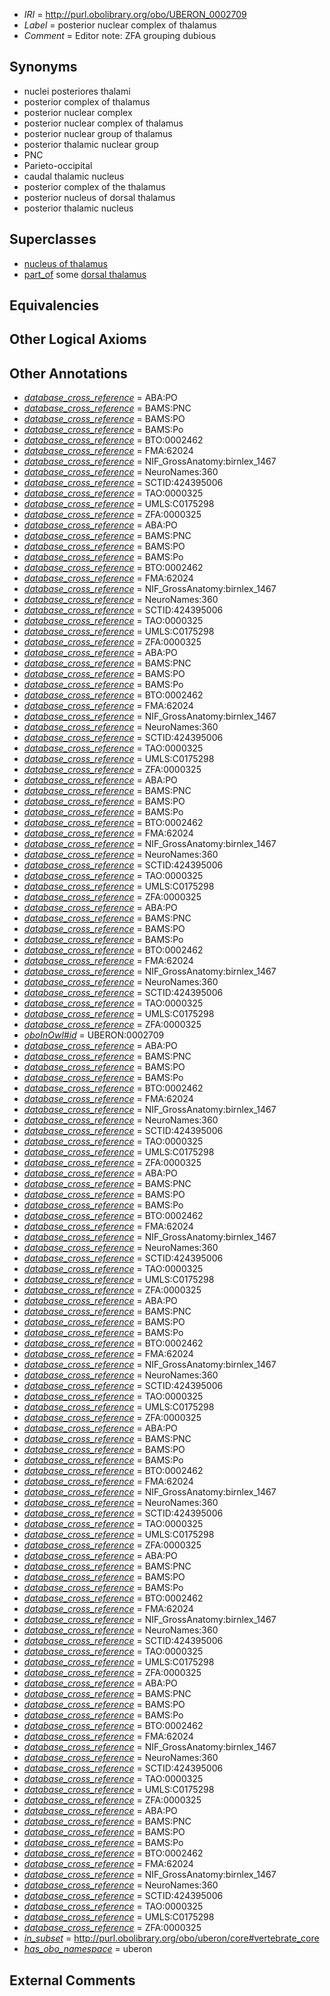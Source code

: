  * *IRI* = http://purl.obolibrary.org/obo/UBERON_0002709
 * *Label* = posterior nuclear complex of thalamus
 * *Comment* = Editor note: ZFA grouping dubious

## Synonyms

 * nuclei posteriores thalami
 * posterior complex of thalamus
 * posterior nuclear complex
 * posterior nuclear complex of thalamus
 * posterior nuclear group of thalamus
 * posterior thalamic nuclear group
 * PNC
 * Parieto-occipital
 * caudal thalamic nucleus
 * posterior complex of the thalamus
 * posterior nucleus of dorsal thalamus
 * posterior thalamic nucleus

## Superclasses

 * [nucleus of thalamus](../../UBERON/92/UBERON_0007692.md)
 * [part_of](../../BFO/50/BFO_0000050.md) some [dorsal thalamus](../../UBERON/03/UBERON_0004703.md)

## Equivalencies


## Other Logical Axioms


## Other Annotations

 * *[database_cross_reference](../../ef/oboInOwl#hasDbXref.md)* = ABA:PO
 * *[database_cross_reference](../../ef/oboInOwl#hasDbXref.md)* = BAMS:PNC
 * *[database_cross_reference](../../ef/oboInOwl#hasDbXref.md)* = BAMS:PO
 * *[database_cross_reference](../../ef/oboInOwl#hasDbXref.md)* = BAMS:Po
 * *[database_cross_reference](../../ef/oboInOwl#hasDbXref.md)* = BTO:0002462
 * *[database_cross_reference](../../ef/oboInOwl#hasDbXref.md)* = FMA:62024
 * *[database_cross_reference](../../ef/oboInOwl#hasDbXref.md)* = NIF_GrossAnatomy:birnlex_1467
 * *[database_cross_reference](../../ef/oboInOwl#hasDbXref.md)* = NeuroNames:360
 * *[database_cross_reference](../../ef/oboInOwl#hasDbXref.md)* = SCTID:424395006
 * *[database_cross_reference](../../ef/oboInOwl#hasDbXref.md)* = TAO:0000325
 * *[database_cross_reference](../../ef/oboInOwl#hasDbXref.md)* = UMLS:C0175298
 * *[database_cross_reference](../../ef/oboInOwl#hasDbXref.md)* = ZFA:0000325
 * *[database_cross_reference](../../ef/oboInOwl#hasDbXref.md)* = ABA:PO
 * *[database_cross_reference](../../ef/oboInOwl#hasDbXref.md)* = BAMS:PNC
 * *[database_cross_reference](../../ef/oboInOwl#hasDbXref.md)* = BAMS:PO
 * *[database_cross_reference](../../ef/oboInOwl#hasDbXref.md)* = BAMS:Po
 * *[database_cross_reference](../../ef/oboInOwl#hasDbXref.md)* = BTO:0002462
 * *[database_cross_reference](../../ef/oboInOwl#hasDbXref.md)* = FMA:62024
 * *[database_cross_reference](../../ef/oboInOwl#hasDbXref.md)* = NIF_GrossAnatomy:birnlex_1467
 * *[database_cross_reference](../../ef/oboInOwl#hasDbXref.md)* = NeuroNames:360
 * *[database_cross_reference](../../ef/oboInOwl#hasDbXref.md)* = SCTID:424395006
 * *[database_cross_reference](../../ef/oboInOwl#hasDbXref.md)* = TAO:0000325
 * *[database_cross_reference](../../ef/oboInOwl#hasDbXref.md)* = UMLS:C0175298
 * *[database_cross_reference](../../ef/oboInOwl#hasDbXref.md)* = ZFA:0000325
 * *[database_cross_reference](../../ef/oboInOwl#hasDbXref.md)* = ABA:PO
 * *[database_cross_reference](../../ef/oboInOwl#hasDbXref.md)* = BAMS:PNC
 * *[database_cross_reference](../../ef/oboInOwl#hasDbXref.md)* = BAMS:PO
 * *[database_cross_reference](../../ef/oboInOwl#hasDbXref.md)* = BAMS:Po
 * *[database_cross_reference](../../ef/oboInOwl#hasDbXref.md)* = BTO:0002462
 * *[database_cross_reference](../../ef/oboInOwl#hasDbXref.md)* = FMA:62024
 * *[database_cross_reference](../../ef/oboInOwl#hasDbXref.md)* = NIF_GrossAnatomy:birnlex_1467
 * *[database_cross_reference](../../ef/oboInOwl#hasDbXref.md)* = NeuroNames:360
 * *[database_cross_reference](../../ef/oboInOwl#hasDbXref.md)* = SCTID:424395006
 * *[database_cross_reference](../../ef/oboInOwl#hasDbXref.md)* = TAO:0000325
 * *[database_cross_reference](../../ef/oboInOwl#hasDbXref.md)* = UMLS:C0175298
 * *[database_cross_reference](../../ef/oboInOwl#hasDbXref.md)* = ZFA:0000325
 * *[database_cross_reference](../../ef/oboInOwl#hasDbXref.md)* = ABA:PO
 * *[database_cross_reference](../../ef/oboInOwl#hasDbXref.md)* = BAMS:PNC
 * *[database_cross_reference](../../ef/oboInOwl#hasDbXref.md)* = BAMS:PO
 * *[database_cross_reference](../../ef/oboInOwl#hasDbXref.md)* = BAMS:Po
 * *[database_cross_reference](../../ef/oboInOwl#hasDbXref.md)* = BTO:0002462
 * *[database_cross_reference](../../ef/oboInOwl#hasDbXref.md)* = FMA:62024
 * *[database_cross_reference](../../ef/oboInOwl#hasDbXref.md)* = NIF_GrossAnatomy:birnlex_1467
 * *[database_cross_reference](../../ef/oboInOwl#hasDbXref.md)* = NeuroNames:360
 * *[database_cross_reference](../../ef/oboInOwl#hasDbXref.md)* = SCTID:424395006
 * *[database_cross_reference](../../ef/oboInOwl#hasDbXref.md)* = TAO:0000325
 * *[database_cross_reference](../../ef/oboInOwl#hasDbXref.md)* = UMLS:C0175298
 * *[database_cross_reference](../../ef/oboInOwl#hasDbXref.md)* = ZFA:0000325
 * *[database_cross_reference](../../ef/oboInOwl#hasDbXref.md)* = ABA:PO
 * *[database_cross_reference](../../ef/oboInOwl#hasDbXref.md)* = BAMS:PNC
 * *[database_cross_reference](../../ef/oboInOwl#hasDbXref.md)* = BAMS:PO
 * *[database_cross_reference](../../ef/oboInOwl#hasDbXref.md)* = BAMS:Po
 * *[database_cross_reference](../../ef/oboInOwl#hasDbXref.md)* = BTO:0002462
 * *[database_cross_reference](../../ef/oboInOwl#hasDbXref.md)* = FMA:62024
 * *[database_cross_reference](../../ef/oboInOwl#hasDbXref.md)* = NIF_GrossAnatomy:birnlex_1467
 * *[database_cross_reference](../../ef/oboInOwl#hasDbXref.md)* = NeuroNames:360
 * *[database_cross_reference](../../ef/oboInOwl#hasDbXref.md)* = SCTID:424395006
 * *[database_cross_reference](../../ef/oboInOwl#hasDbXref.md)* = TAO:0000325
 * *[database_cross_reference](../../ef/oboInOwl#hasDbXref.md)* = UMLS:C0175298
 * *[database_cross_reference](../../ef/oboInOwl#hasDbXref.md)* = ZFA:0000325
 * *[oboInOwl#id](../../id/oboInOwl#id.md)* = UBERON:0002709
 * *[database_cross_reference](../../ef/oboInOwl#hasDbXref.md)* = ABA:PO
 * *[database_cross_reference](../../ef/oboInOwl#hasDbXref.md)* = BAMS:PNC
 * *[database_cross_reference](../../ef/oboInOwl#hasDbXref.md)* = BAMS:PO
 * *[database_cross_reference](../../ef/oboInOwl#hasDbXref.md)* = BAMS:Po
 * *[database_cross_reference](../../ef/oboInOwl#hasDbXref.md)* = BTO:0002462
 * *[database_cross_reference](../../ef/oboInOwl#hasDbXref.md)* = FMA:62024
 * *[database_cross_reference](../../ef/oboInOwl#hasDbXref.md)* = NIF_GrossAnatomy:birnlex_1467
 * *[database_cross_reference](../../ef/oboInOwl#hasDbXref.md)* = NeuroNames:360
 * *[database_cross_reference](../../ef/oboInOwl#hasDbXref.md)* = SCTID:424395006
 * *[database_cross_reference](../../ef/oboInOwl#hasDbXref.md)* = TAO:0000325
 * *[database_cross_reference](../../ef/oboInOwl#hasDbXref.md)* = UMLS:C0175298
 * *[database_cross_reference](../../ef/oboInOwl#hasDbXref.md)* = ZFA:0000325
 * *[database_cross_reference](../../ef/oboInOwl#hasDbXref.md)* = ABA:PO
 * *[database_cross_reference](../../ef/oboInOwl#hasDbXref.md)* = BAMS:PNC
 * *[database_cross_reference](../../ef/oboInOwl#hasDbXref.md)* = BAMS:PO
 * *[database_cross_reference](../../ef/oboInOwl#hasDbXref.md)* = BAMS:Po
 * *[database_cross_reference](../../ef/oboInOwl#hasDbXref.md)* = BTO:0002462
 * *[database_cross_reference](../../ef/oboInOwl#hasDbXref.md)* = FMA:62024
 * *[database_cross_reference](../../ef/oboInOwl#hasDbXref.md)* = NIF_GrossAnatomy:birnlex_1467
 * *[database_cross_reference](../../ef/oboInOwl#hasDbXref.md)* = NeuroNames:360
 * *[database_cross_reference](../../ef/oboInOwl#hasDbXref.md)* = SCTID:424395006
 * *[database_cross_reference](../../ef/oboInOwl#hasDbXref.md)* = TAO:0000325
 * *[database_cross_reference](../../ef/oboInOwl#hasDbXref.md)* = UMLS:C0175298
 * *[database_cross_reference](../../ef/oboInOwl#hasDbXref.md)* = ZFA:0000325
 * *[database_cross_reference](../../ef/oboInOwl#hasDbXref.md)* = ABA:PO
 * *[database_cross_reference](../../ef/oboInOwl#hasDbXref.md)* = BAMS:PNC
 * *[database_cross_reference](../../ef/oboInOwl#hasDbXref.md)* = BAMS:PO
 * *[database_cross_reference](../../ef/oboInOwl#hasDbXref.md)* = BAMS:Po
 * *[database_cross_reference](../../ef/oboInOwl#hasDbXref.md)* = BTO:0002462
 * *[database_cross_reference](../../ef/oboInOwl#hasDbXref.md)* = FMA:62024
 * *[database_cross_reference](../../ef/oboInOwl#hasDbXref.md)* = NIF_GrossAnatomy:birnlex_1467
 * *[database_cross_reference](../../ef/oboInOwl#hasDbXref.md)* = NeuroNames:360
 * *[database_cross_reference](../../ef/oboInOwl#hasDbXref.md)* = SCTID:424395006
 * *[database_cross_reference](../../ef/oboInOwl#hasDbXref.md)* = TAO:0000325
 * *[database_cross_reference](../../ef/oboInOwl#hasDbXref.md)* = UMLS:C0175298
 * *[database_cross_reference](../../ef/oboInOwl#hasDbXref.md)* = ZFA:0000325
 * *[database_cross_reference](../../ef/oboInOwl#hasDbXref.md)* = ABA:PO
 * *[database_cross_reference](../../ef/oboInOwl#hasDbXref.md)* = BAMS:PNC
 * *[database_cross_reference](../../ef/oboInOwl#hasDbXref.md)* = BAMS:PO
 * *[database_cross_reference](../../ef/oboInOwl#hasDbXref.md)* = BAMS:Po
 * *[database_cross_reference](../../ef/oboInOwl#hasDbXref.md)* = BTO:0002462
 * *[database_cross_reference](../../ef/oboInOwl#hasDbXref.md)* = FMA:62024
 * *[database_cross_reference](../../ef/oboInOwl#hasDbXref.md)* = NIF_GrossAnatomy:birnlex_1467
 * *[database_cross_reference](../../ef/oboInOwl#hasDbXref.md)* = NeuroNames:360
 * *[database_cross_reference](../../ef/oboInOwl#hasDbXref.md)* = SCTID:424395006
 * *[database_cross_reference](../../ef/oboInOwl#hasDbXref.md)* = TAO:0000325
 * *[database_cross_reference](../../ef/oboInOwl#hasDbXref.md)* = UMLS:C0175298
 * *[database_cross_reference](../../ef/oboInOwl#hasDbXref.md)* = ZFA:0000325
 * *[database_cross_reference](../../ef/oboInOwl#hasDbXref.md)* = ABA:PO
 * *[database_cross_reference](../../ef/oboInOwl#hasDbXref.md)* = BAMS:PNC
 * *[database_cross_reference](../../ef/oboInOwl#hasDbXref.md)* = BAMS:PO
 * *[database_cross_reference](../../ef/oboInOwl#hasDbXref.md)* = BAMS:Po
 * *[database_cross_reference](../../ef/oboInOwl#hasDbXref.md)* = BTO:0002462
 * *[database_cross_reference](../../ef/oboInOwl#hasDbXref.md)* = FMA:62024
 * *[database_cross_reference](../../ef/oboInOwl#hasDbXref.md)* = NIF_GrossAnatomy:birnlex_1467
 * *[database_cross_reference](../../ef/oboInOwl#hasDbXref.md)* = NeuroNames:360
 * *[database_cross_reference](../../ef/oboInOwl#hasDbXref.md)* = SCTID:424395006
 * *[database_cross_reference](../../ef/oboInOwl#hasDbXref.md)* = TAO:0000325
 * *[database_cross_reference](../../ef/oboInOwl#hasDbXref.md)* = UMLS:C0175298
 * *[database_cross_reference](../../ef/oboInOwl#hasDbXref.md)* = ZFA:0000325
 * *[database_cross_reference](../../ef/oboInOwl#hasDbXref.md)* = ABA:PO
 * *[database_cross_reference](../../ef/oboInOwl#hasDbXref.md)* = BAMS:PNC
 * *[database_cross_reference](../../ef/oboInOwl#hasDbXref.md)* = BAMS:PO
 * *[database_cross_reference](../../ef/oboInOwl#hasDbXref.md)* = BAMS:Po
 * *[database_cross_reference](../../ef/oboInOwl#hasDbXref.md)* = BTO:0002462
 * *[database_cross_reference](../../ef/oboInOwl#hasDbXref.md)* = FMA:62024
 * *[database_cross_reference](../../ef/oboInOwl#hasDbXref.md)* = NIF_GrossAnatomy:birnlex_1467
 * *[database_cross_reference](../../ef/oboInOwl#hasDbXref.md)* = NeuroNames:360
 * *[database_cross_reference](../../ef/oboInOwl#hasDbXref.md)* = SCTID:424395006
 * *[database_cross_reference](../../ef/oboInOwl#hasDbXref.md)* = TAO:0000325
 * *[database_cross_reference](../../ef/oboInOwl#hasDbXref.md)* = UMLS:C0175298
 * *[database_cross_reference](../../ef/oboInOwl#hasDbXref.md)* = ZFA:0000325
 * *[database_cross_reference](../../ef/oboInOwl#hasDbXref.md)* = ABA:PO
 * *[database_cross_reference](../../ef/oboInOwl#hasDbXref.md)* = BAMS:PNC
 * *[database_cross_reference](../../ef/oboInOwl#hasDbXref.md)* = BAMS:PO
 * *[database_cross_reference](../../ef/oboInOwl#hasDbXref.md)* = BAMS:Po
 * *[database_cross_reference](../../ef/oboInOwl#hasDbXref.md)* = BTO:0002462
 * *[database_cross_reference](../../ef/oboInOwl#hasDbXref.md)* = FMA:62024
 * *[database_cross_reference](../../ef/oboInOwl#hasDbXref.md)* = NIF_GrossAnatomy:birnlex_1467
 * *[database_cross_reference](../../ef/oboInOwl#hasDbXref.md)* = NeuroNames:360
 * *[database_cross_reference](../../ef/oboInOwl#hasDbXref.md)* = SCTID:424395006
 * *[database_cross_reference](../../ef/oboInOwl#hasDbXref.md)* = TAO:0000325
 * *[database_cross_reference](../../ef/oboInOwl#hasDbXref.md)* = UMLS:C0175298
 * *[database_cross_reference](../../ef/oboInOwl#hasDbXref.md)* = ZFA:0000325
 * *[in_subset](../../et/oboInOwl#inSubset.md)* = http://purl.obolibrary.org/obo/uberon/core#vertebrate_core
 * *[has_obo_namespace](../../ce/oboInOwl#hasOBONamespace.md)* = uberon

## External Comments

